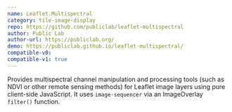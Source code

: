 ```yaml
---
name: Leaflet.Multispectral
category: tile-image-display
repo: https://github.com/publiclab/leaflet-multispectral
author: Public Lab
author-url: https://publiclab.org/
demo: https://publiclab.github.io/leaflet-multispectral/
compatible-v0:
compatible-v1: true
---
```


Provides multispectral channel manipulation and processing tools (such as NDVI or other remote sensing methods) for Leaflet image layers using pure client-side JavaScript. It uses `image-sequencer` via an ImageOverlay `filter()` function.
